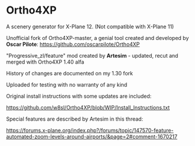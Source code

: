 # Ortho4XP
A scenery generator for X-Plane 12.
(Not compatible with X-Plane 11)

Unofficial fork of Ortho4XP-master, a genial tool created and developed by **Oscar Pilote**:
https://github.com/oscarpilote/Ortho4XP

"Progressive_zl/feature" mod created by **Artesim** -  updated, recut and merged with Ortho4XP 1.40 alfa

History of changes are documented on my 1.30 fork

Uploaded for testing with no warranty of any kind

Original install instructions with some updates are included:

https://github.com/w8sl/Ortho4XP/blob/WIP/Install_Instructions.txt

Special features are described by Artesim in this thread:

https://forums.x-plane.org/index.php?/forums/topic/147570-feature-automated-zoom-levels-around-airports/&page=2#comment-1670217
